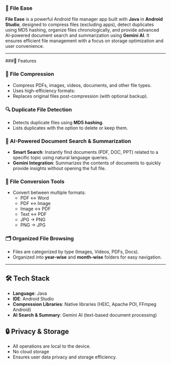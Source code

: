 
### 📁 File Ease

**File Ease** is a powerful Android file manager app built with **Java** in **Android Studio**, designed to compress files (excluding apps), detect duplicates using MD5 hashing, organize files chronologically, and provide advanced AI-powered document search and summarization using **Gemini AI**. It ensures efficient file management with a focus on storage optimization and user convenience.

---

###🚀 Features

### 🔧 File Compression
- Compress PDFs, images, videos, documents, and other file types.
- Uses high-efficiency formats:
- Replaces original files post-compression (with optional backup).

### 🔍 Duplicate File Detection
- Detects duplicate files using **MD5 hashing**.
- Lists duplicates with the option to delete or keep them.

### 🧠 AI-Powered Document Search & Summarization
- **Smart Search**: Instantly find documents (PDF, DOC, PPT) related to a specific topic using natural language queries.
- **Gemini Integration**: Summarizes the contents of documents to quickly provide insights without opening the full file.

### 🔄 File Conversion Tools
- Convert between multiple formats:
  - PDF ↔ Word
  - PDF ↔ Image
  - Image ↔ PDF
  - Text ↔ PDF
  - JPG → PNG
  - PNG → JPG

### 🗂️ Organized File Browsing
- Files are categorized by type (Images, Videos, PDFs, Docs).
- Organized into **year-wise** and **month-wise** folders for easy navigation.

---

## 🛠️ Tech Stack

- **Language**: Java
- **IDE**: Android Studio
- **Compression Libraries**: Native libraries (HEIC, Apache POI, FFmpeg Android)
- **AI Search & Summary**: Gemini AI (text-based document processing)



## 🔒 Privacy & Storage
- All operations are local to the device.
- No cloud storage 
- Ensures user data privacy and storage efficiency.






 
 
